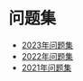 # 问题集

- [2023年问题集](./2023_questions.md)
- [2022年问题集](./2022_questions.md)
- [2021年问题集](./2021_questions.md)
